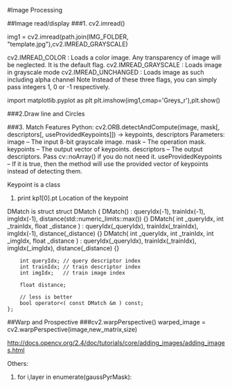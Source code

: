 #Image Processing

##Image read/display
###1. cv2.imread()

img1 = cv2.imread(path.join(IMG_FOLDER, "template.jpg"),cv2.IMREAD_GRAYSCALE)

cv2.IMREAD_COLOR : Loads a color image. Any transparency of image will be neglected. It is the default flag.
cv2.IMREAD_GRAYSCALE : Loads image in grayscale mode
cv2.IMREAD_UNCHANGED : Loads image as such including alpha channel
Note Instead of these three flags, you can simply pass integers 1, 0 or -1 respectively.

import matplotlib.pyplot as plt
plt.imshow(img1,cmap='Greys_r'),plt.show()

###2.Draw line and Circles


###3. Match Features
Python: cv2.ORB.detectAndCompute(image, mask[, descriptors[, useProvidedKeypoints]]) → keypoints, descriptors
Parameters:	
image – The input 8-bit grayscale image.
mask – The operation mask.
keypoints – The output vector of keypoints.
descriptors – The output descriptors. Pass cv::noArray() if you do not need it.
useProvidedKeypoints – If it is true, then the method will use the provided vector of keypoints instead of detecting them.

Keypoint is a class
1) print kp1[0].pt Location of the keypoint

DMatch is struct
    struct DMatch
    {
        DMatch() : queryIdx(-1), trainIdx(-1), imgIdx(-1),
                   distance(std::numeric_limits<float>::max()) {}
        DMatch( int _queryIdx, int _trainIdx, float _distance ) :
                queryIdx(_queryIdx), trainIdx(_trainIdx), imgIdx(-1),
                distance(_distance) {}
        DMatch( int _queryIdx, int _trainIdx, int _imgIdx, float _distance ) :
                queryIdx(_queryIdx), trainIdx(_trainIdx), imgIdx(_imgIdx),
                distance(_distance) {}

        int queryIdx; // query descriptor index
        int trainIdx; // train descriptor index
        int imgIdx;   // train image index

        float distance;

        // less is better
        bool operator<( const DMatch &m ) const;
    };

##Warp and Prospective
###cv2.warpPerspective()
warped_image = cv2.warpPerspective(image,new_matrix,size)

http://docs.opencv.org/2.4/doc/tutorials/core/adding_images/adding_images.html








Others:
1. for i,layer in enumerate(gaussPyrMask):
